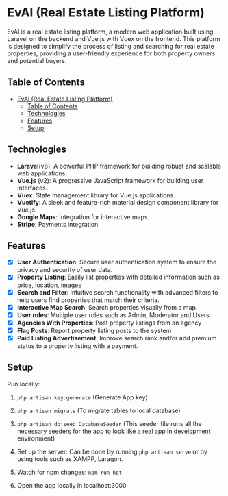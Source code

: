# EvAl (Real Estate Listing Platform)

EvAl is a real estate listing platform, a modern web application built using Laravel on the backend and Vue.js with Vuex on the frontend. This platform is designed to simplify the process of listing and searching for real estate properties, providing a user-friendly experience for both property owners and potential buyers.

## Table of Contents
- [EvAl (Real Estate Listing Platform)](#eval-real-estate-listing-platform)
  - [Table of Contents](#table-of-contents)
  - [Technologies](#technologies)
  - [Features](#features)
  - [Setup](#setup)

## Technologies
- **Laravel**(v8): A powerful PHP framework for building robust and scalable web applications.
- **Vue.js** (v2): A progressive JavaScript framework for building user interfaces.
- **Vuex**: State management library for Vue.js applications.
- **Vuetify**: A sleek and feature-rich material design component library for Vue.js.
- **Google Maps**: Integration for interactive maps.
- **Stripe**: Payments integration

## Features
- [x] **User Authentication**: Secure user authentication system to ensure the privacy and security of user data.
- [x] **Property Listing**: Easily list properties with detailed information such as price, location, images
- [x] **Search and Filter**: Intuitive search functionality with advanced filters to help users find properties that match their criteria.
- [x] **Interactive Map Search**: Search properties visually from a map.
- [x] **User roles**: Multiple user roles such as Admin, Moderator and Users
- [x] **Agencies With Properties**: Post property listings from an agency
- [x] **Flag Posts**: Report property listing posts to the system
- [x] **Paid Listing Advertisement**: Improve search rank and/or add premium status to a property listing with a payment. 

## Setup

Run locally:

1. ```php artisan key:generate``` (Generate App key)
2. ``` php artisan migrate ``` (To migrate tables to local database)

3. ``` php artisan db:seed DatabaseSeeder ``` (This seeder file runs all the necessary seeders for the app to look like a real app in development environment)

4. Set up the server: Can be done by running ```php artisan serve``` or by using tools such as XAMPP, Laragon.

5. Watch for npm changes: ```npm run hot```

6. Open the app locally in localhost:3000 